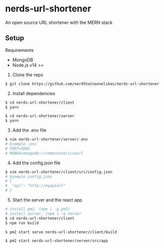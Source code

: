 # nerds-url-shortener

An open source URL shortener with the MERN stack

## Setup

Requirements

- MongoDB
- Node.js v14 >=

1. Clone the repo

```bash
$ git clone https://github.com/nerdthatnoonelikes/nerds-url-shortener
```

2. Install dependencies

```bash
$ cd nerds-url-shortener/client
$ yarn

$ cd nerds-url-shortener/server
$ yarn

```

3. Add the .env file

```bash
$ vim nerds-url-shortener/server/.env
# Example .env
# PORT=3001
# MONGO=mongodb://someconnectionurl
```

4. Add the config.json file

```bash
$ vim nerds-url-shortener/client/src/config.json
# Example config.json
# {
#  "api": "http://myapiurl"
# }
```

5. Start the server and the react app

```bash
# install pm2, (npm i -g pm2)
# install server, (npm i -g serve)
$ cd nerds-url-shortener/client
$ npm run build

$ pm2 start serve nerds-url-shortener/client/build

$ pm2 start nerds-url-shortener/server/src/app

```
